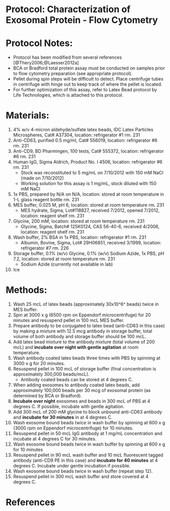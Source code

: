 Protocol: Characterization of Exosomal Protein - Flow Cytometry
===============================================================


# Protocol Notes:

-   Protocol has been modified from several references [@Thery2006;@Laesser2012a]
-   BCA or Bradford total protein assay must be conducted on samples prior to flow cytometry preparation (see appropriate protocol).
-   Pellet during spin steps will be difficult to detect. Place centrifuge tubes in centrifuge with hinge out to keep track of where the pellet is located.
-   For further optimization of this assay, refer to Latex Bead protocol by Life Technologies, which is attached to this protocol.

# Materials:

1. 4% w/v 4-micron aldehyde/sulfate latex beads, IDC Latex Particles Microspheres, Cat# A37304, location: refrigerator #1 rm. 231
2. Anti-CD63, purified 0.5 mg/ml, Cat# 556019, location: refrigerator #6 rm. 231
3. Anti-CD9, BD Pharmingen, 100 tests, Cat# 555372, location: refrigerator #6 rm. 231
4. Human IgG, Sigma Aldrich, Product No. I 4506, location: refrigerator #6 rm. 231  
    - Stock was reconstituted to 5 mg/mL on 7/10/2012 with 150 mM NaCl (made on 7/10/2012)
    - Working solution for this assay is 1 mg/mL, stock diluted with 150 mM NaCl
5. 1x PBS, prepared by N/A on N/A, location: stored at room temperature in 1-L glass reagent bottle rm. 231
6. MES buffer, 0.025 M, pH 6, location: stored at room temperature rm. 231
    - MES hydrate, Sigma, Lot#118827, received 7/2012, opened 7/2012, location: reagent shelf rm. 231
7. Glycine, 200 mM, location: stored at room temperature rm. 231
    - Glycine, Sigma, Batch# 125K0124, CAS 56-40-6, received 4/2006, location: reagent shelf rm. 231
8. Wash buffer, 2% BSA in 1x PBS, location: refrigerator #1 rm. 231
    - Albumin, Bovine, Sigma, Lot# 29H06851, received 3/1999, location: refrigerator #7 rm. 226
9. Storage buffer, 0.1% (w/v) Glycine, 0.1% (w/v) Sodium Azide, 1x PBS, pH 7.2, location: stored at room temperature rm. 231
    - Sodium Azide (currently not available in lab)
10. Ice


# Methods:

1. Wash 25 mcL of latex beads (approximately 30x10^6^ beads) twice in MES buffer.
2. Spin at 3000 x g (6500 rpm on Eppendorf microcentrifuge) for 20 minutes and resuspend pellet in 100 mcL MES buffer.
3. Prepare antibody to be conjugated to latex bead (anti-CD63 in this case) by making a mixture with 12.5 mcg antibody in storage buffer, total volume of both antibody and storage buffer should be 100 mcL.
4. Add latex bead mixture to the antibody mixture (total volume of 200 mcL) and **incubate over night with gentle agitation** at room temperature.
5. Wash antibody coated latex beads three times with PBS by spinning at 3000 x g for 20 minutes.
6. Resuspend pellet in 100 mcL of storage buffer (final concentration is approximately 300,000 beads/mcL).
    - Antibody coated beads can be stored at 4 degrees C.
7. When adding exosomes to antibody coated latex beads, add approximately 100,000 beads per 30 mcg of exosomal protein (as determined by BCA or Bradford).
8. **Incubate over night** exosomes and beads in 300 mcL of PBS at 4 degrees C. If possible, incubate with gentle agitation.
9. Add 300 mcL of 200 mM glycine to block unbound anti-CD63 antibody and **incubate for 30 minutes** in at 4 degrees C.
10. Wash exosome bound beads twice in wash buffer by spinning at 600 x g (3000 rpm on Eppendorf microcentrifuge) for 10 minutes.
11. Resuspend pellet in 50 mcL IgG antibody at 1 mg/mL concentration and incubate at 4 degrees C for 30 minutes.
12. Wash exosome bound beads twice in wash buffer by spinning at 600 x g for 10 minutes
13. Resuspend pellet in 90 mcL wash buffer and 10 mcL fluorescent tagged antibody (anti-CD9 PE in this case) and **incubate for 40 minutes** at 4 degrees C. Incubate under gentle incubation if possible.
14. Wash exosome bound beads twice in wash buffer (repeat step 12).
15. Resuspend pellet in 300 mcL wash buffer and store covered at 4 degrees C.


# References



[^1]: Authors: Created by SPoynter on 2012-06-25; Modified by SP on 2012-08-13
